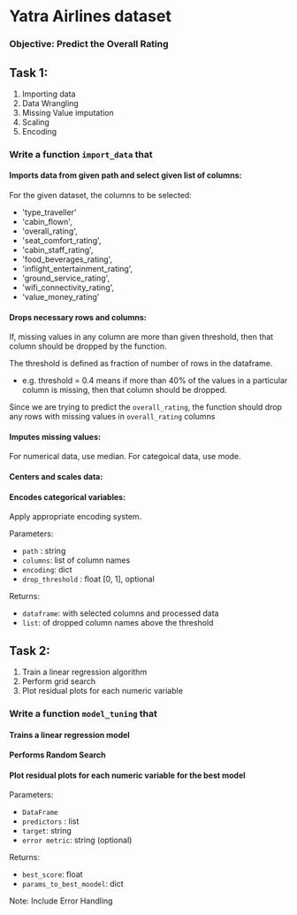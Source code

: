 # Yatra Airlines dataset

### Objective: Predict the Overall Rating

## Task 1:

1. Importing data
2. Data Wrangling
3. Missing Value imputation
4. Scaling
5. Encoding

### Write a function `import_data` that

#### Imports data from given path and select given list of columns:

For the given dataset, the columns to be selected:

* 'type_traveller'
* 'cabin_flown',
* 'overall_rating',
* 'seat_comfort_rating',
* 'cabin_staff_rating',
* 'food_beverages_rating',
* 'inflight_entertainment_rating',
* 'ground_service_rating',
* 'wifi_connectivity_rating',
* 'value_money_rating'

#### Drops necessary rows and columns:

If, missing values in any column are more than given threshold, then that column should be dropped by the function.

The threshold is defined as fraction of number of rows in the dataframe.

* e.g. threshold = 0.4 means if more than 40% of the values in a particular column is missing, then that column should be dropped.

Since we are trying to predict the `overall_rating`, the function should drop any rows with missing values in `overall_rating` columns

#### Imputes missing values:

For numerical data, use median.
For categoical data, use mode.

#### Centers and scales data:

#### Encodes categorical variables:

Apply appropriate encoding system.

Parameters:

* `path` : string
* `columns`: list of column names
* `encoding`: dict
* `drop_threshold` : float [0, 1], optional

Returns:

* `dataframe`: with selected columns and processed data
* `list`: of dropped column names above the threshold


## Task 2:

1. Train a linear regression algorithm
2. Perform grid search
3. Plot residual plots for each numeric variable

### Write a function `model_tuning` that

#### Trains a linear regression model
#### Performs Random Search
#### Plot residual plots for each numeric variable for the best model

Parameters:

* `DataFrame`
* `predictors` : list
* `target`: string
* `error metric`: string (optional)

Returns:

* `best_score`: float
* `params_to_best_moodel`: dict

Note: Include Error Handling